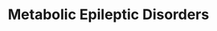 ---
annotations:
- id: PW:0001472
  parent: disease pathway
  type: Pathway Ontology
  value: metabolic disease pathway
- id: PW:0000240
  parent: disease pathway
  type: Pathway Ontology
  value: neuropsychiatric disease pathway
authors:
- Bhavanakapalli
- Ash iyer
- Egonw
- Jmillanacosta
- Khanspers
description: A network pathway of nine metabolic epileptic disorders
last-edited: 2023-08-03
organisms:
- Homo sapiens
redirect_from:
- /index.php/Pathway:WP5355
- /instance/WP5355
- /instance/WP5355_r127088
revision: r127088
schema-jsonld:
- '@context': https://schema.org/
  '@id': https://wikipathways.github.io/pathways/WP5355.html
  '@type': Dataset
  creator:
    '@type': Organization
    name: WikiPathways
  description: A network pathway of nine metabolic epileptic disorders
  keywords:
  - (R)-Lipoic acid
  - (S)-2,3,4,5-tetrahydropyridine-2-carboxylic acid
  - 1,3BP-Glycerate
  - 2-Ketobutyric acid
  - 2-oxoglutarate
  - 2P-Glycerate
  - 3-Hydroxybutyryl-CoA
  - 3-Sulfinylpyruvic acid
  - 3P-Glycerate
  - 5,10-Methylene-THF
  - 8-[(Aminomethyl)sulfanyl]-6-sulfanyloctanoic acid
  - AADAT
  - AASS
  - ACAT1
  - ACO1
  - ADP
  - ALDH7A1
  - ALDOA
  - ALDOB
  - ALDOC
  - AMP
  - AMT
  - ARG1
  - ASL
  - ASS1
  - ATP
  - Acetoacetyl-CoA
  - Acetyl-CoA
  - Allysine
  - Aminoadipic acid
  - Ammonia
  - Argininosuccinic acid
  - Aspartate
  - Biocytin
  - Biotin
  - Biotin carboxyl carrier protein
  - Biotinidase
  - Biotinyl-5'-AMP
  - CBS
  - CDO1
  - CPS1
  - CTH
  - Carbamoyl phosphate
  - Carbon dioxide
  - Citrulline
  - Coenzyme A
  - Creatine
  - Crotonoyl-CoA
  - Cysteine
  - Cysteine sulfinic acid
  - DHTKD1
  - DLAT
  - DLD
  - Dihydrolipoate
  - Dihydroxyacetone-P
  - ECHS1
  - ENO1
  - ENO2
  - ENO3
  - ETHE1
  - FAD
  - FBP1
  - FBP2
  - Fructose 6P
  - Fructose 6P (open)
  - Fructose-1,6BP
  - Fumaric acid
  - G6PC
  - GAMT
  - GAPDH
  - GATM
  - GCDH
  - GCK
  - GLDC
  - GLS2
  - GLUD1
  - GOT1
  - GOT2
  - GPHN
  - GPI
  - GPT
  - GTP
  - Glucose
  - Glucose-6P
  - Glucose-6P (open)
  - Glutaryl-CoA
  - Glutathione perfsulfide
  - Glyceraldehyde 3P
  - Glycine
  - Guanidoacetic acid
  - HADH
  - HK1
  - HK2
  - HK3
  - HLCS
  - Homocysteine
  - Hydrogen Ion
  - Hydrogen peroxide
  - Hydrogen sulfide
  - L-Glutamic acid
  - L-Glutamine
  - L-Pipecolic acid
  - L-alanine
  - L-arginine
  - L-aspartic acid
  - L-cystathionine
  - L-cysteine
  - L-glutamic acid
  - L-lysine
  - L-serine
  - LDHA
  - LDHAL6B
  - LDHB
  - LDHC
  - Lactate
  - MDH1
  - MDH2
  - MOCS1
  - MOCS2
  - MOCS3
  - MPC1
  - MPC2
  - Malate
  - MoCo
  - NAD
  - NADH
  - NADP
  - NADPH
  - OTC
  - Ornithine
  - Orotidylic acid
  - Oxaloacetate
  - Oxoadipic acid
  - Oxoglutaric acid
  - Oxygen
  - P-enolpyruvate
  - PC
  - PCK1
  - PDHA1
  - PFKL
  - PFKM
  - PFKP
  - PGAM1
  - PGAM2
  - PGI
  - PGK1
  - PGK2
  - PHGDH
  - PKLR
  - PKM1
  - PKM2
  - PSAT1
  - PSPH
  - Phosphate
  - Phosphohydroxypyruvic acid
  - 'Phosphoric acid '
  - Phosphoserine
  - Pyridoxal 5'-phosphate
  - Pyrophosphate
  - Pyruvate
  - S-Adenosylhomocysteine
  - S-Adenosylmethionine
  - SFXN1
  - SHMT1
  - SHMT2
  - SLC1A5
  - SLC25A1
  - SLC25A15
  - SLC25A5
  - SLC2A1
  - SLC2A2
  - SLC2A3
  - SLC2A4
  - SLC2A5
  - SLC7A2
  - SPCS1
  - SQOR
  - SUOX
  - Saccharopine
  - Sulfate
  - TPI1
  - Urea
  - Uric acid
  - Water
  - XDH
  - citrate
  - hypoxanthine
  - sulfite
  - xanthine
  - zinc
  license: CC0
  name: Metabolic Epileptic Disorders
seo: CreativeWork
title: Metabolic Epileptic Disorders
wpid: WP5355
---